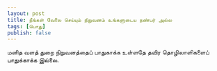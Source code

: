 ```yaml
---
layout: post
title: நீங்கள் வேலை செய்யும் நிறுவனம் உங்களுடைய நண்பர் அல்ல
tags: [பொது]
publish: false
---
```


மனித வளத் துறை நிறுவனத்தைப் பாதுகாக்க உள்ளதே தவிர தொழிலாளிகளைப் பாதுக்காக்க இல்லை. 